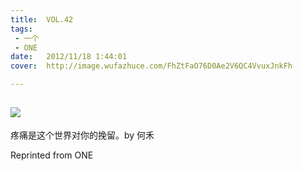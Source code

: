 ```yaml
---
title:	VOL.42
tags:
 - 一个
 - ONE
date:	2012/11/18 1:44:01
cover:	http://image.wufazhuce.com/FhZtFaO76D0Ae2V6QC4VvuxJnkFh

---
```

![](http://image.wufazhuce.com/FhZtFaO76D0Ae2V6QC4VvuxJnkFh)
---

疼痛是这个世界对你的挽留。by 何禾
 
Reprinted from ONE

